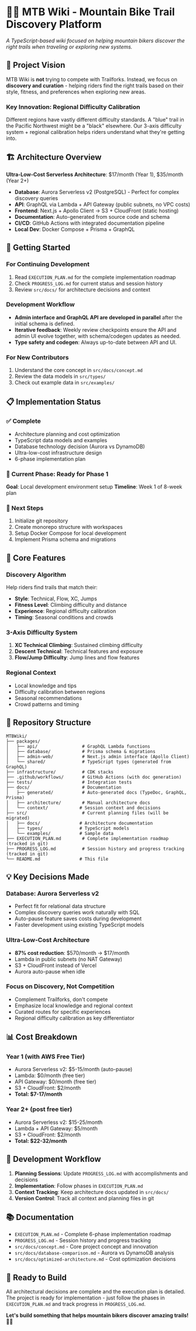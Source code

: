 # 🚵‍♂️ MTB Wiki - Mountain Bike Trail Discovery Platform

*A TypeScript-based wiki focused on helping mountain bikers discover the right trails when traveling or exploring new systems.*

## 🎯 **Project Vision**

MTB Wiki is **not** trying to compete with Trailforks. Instead, we focus on **discovery and curation** - helping riders find the right trails based on their style, fitness, and preferences when exploring new areas.

### **Key Innovation: Regional Difficulty Calibration**
Different regions have vastly different difficulty standards. A "blue" trail in the Pacific Northwest might be a "black" elsewhere. Our 3-axis difficulty system + regional calibration helps riders understand what they're getting into.

## 🏗️ **Architecture Overview**

**Ultra-Low-Cost Serverless Architecture**: $17/month (Year 1), $35/month (Year 2+)

- **Database**: Aurora Serverless v2 (PostgreSQL) - Perfect for complex discovery queries
- **API**: GraphQL via Lambda + API Gateway (public subnets, no VPC costs)
- **Frontend**: Next.js + Apollo Client → S3 + CloudFront (static hosting)
- **Documentation**: Auto-generated from source code and schema
- **CI/CD**: GitHub Actions with integrated documentation pipeline
- **Local Dev**: Docker Compose + Prisma + GraphQL

## 🚀 **Getting Started**

### **For Continuing Development**
1. Read `EXECUTION_PLAN.md` for the complete implementation roadmap
2. Check `PROGRESS_LOG.md` for current status and session history
3. Review `src/docs/` for architecture decisions and context

### **Development Workflow**
- **Admin interface and GraphQL API are developed in parallel** after the initial schema is defined.
- **Iterative feedback**: Weekly review checkpoints ensure the API and admin UI evolve together, with schema/codegen updates as needed.
- **Type safety and codegen**: Always up-to-date between API and UI.

### **For New Contributors**
1. Understand the core concept in `src/docs/concept.md`
2. Review the data models in `src/types/`
3. Check out example data in `src/examples/`

## 📋 **Implementation Status**

### **✅ Complete**
- Architecture planning and cost optimization
- TypeScript data models and examples
- Database technology decision (Aurora vs DynamoDB)
- Ultra-low-cost infrastructure design
- 6-phase implementation plan

### **🔄 Current Phase: Ready for Phase 1**
**Goal**: Local development environment setup
**Timeline**: Week 1 of 8-week plan

### **📅 Next Steps**
1. Initialize git repository
2. Create monorepo structure with workspaces
3. Setup Docker Compose for local development
4. Implement Prisma schema and migrations

## 🎯 **Core Features**

### **Discovery Algorithm**
Help riders find trails that match their:
- **Style**: Technical, Flow, XC, Jumps
- **Fitness Level**: Climbing difficulty and distance
- **Experience**: Regional difficulty calibration
- **Timing**: Seasonal conditions and crowds

### **3-Axis Difficulty System**
1. **XC Technical Climbing**: Sustained climbing difficulty
2. **Descent Technical**: Technical features and exposure
3. **Flow/Jump Difficulty**: Jump lines and flow features

### **Regional Context**
- Local knowledge and tips
- Difficulty calibration between regions
- Seasonal recommendations
- Crowd patterns and timing

## 📁 **Repository Structure**

```
MTBWiki/
├── packages/
│   ├── api/                 # GraphQL Lambda functions
│   ├── database/            # Prisma schema & migrations  
│   ├── admin-web/           # Next.js admin interface (Apollo Client)
│   └── shared/              # TypeScript types (generated from GraphQL)
├── infrastructure/          # CDK stacks
├── .github/workflows/       # GitHub Actions (with doc generation)
├── tests/                   # Integration tests
├── docs/                    # Documentation
│   ├── generated/           # Auto-generated docs (TypeDoc, GraphQL, Prisma)
│   ├── architecture/        # Manual architecture docs
│   └── context/            # Session context and decisions
├── src/                     # Current planning files (will be migrated)
│   ├── docs/               # Architecture documentation
│   ├── types/              # TypeScript models  
│   └── examples/           # Sample data
├── EXECUTION_PLAN.md        # Complete implementation roadmap (tracked in git)
├── PROGRESS_LOG.md          # Session history and progress tracking (tracked in git)
└── README.md               # This file
```

## 💡 **Key Decisions Made**

### **Database: Aurora Serverless v2**
- Perfect fit for relational data structure
- Complex discovery queries work naturally with SQL
- Auto-pause feature saves costs during development
- Faster development using existing TypeScript models

### **Ultra-Low-Cost Architecture**
- **87% cost reduction**: $570/month → $17/month
- Lambda in public subnets (no NAT Gateway)
- S3 + CloudFront instead of Vercel
- Aurora auto-pause when idle

### **Focus on Discovery, Not Competition**
- Complement Trailforks, don't compete
- Emphasize local knowledge and regional context
- Curated routes for specific experiences
- Regional difficulty calibration as key differentiator

## 📊 **Cost Breakdown**

### **Year 1 (with AWS Free Tier)**
- Aurora Serverless v2: $5-15/month (auto-pause)
- Lambda: $0/month (free tier)
- API Gateway: $0/month (free tier)
- S3 + CloudFront: $2/month
- **Total: $7-17/month**

### **Year 2+ (post free tier)**
- Aurora Serverless v2: $15-25/month
- Lambda + API Gateway: $5/month
- S3 + CloudFront: $2/month
- **Total: $22-32/month**

## 🔄 **Development Workflow**

1. **Planning Sessions**: Update `PROGRESS_LOG.md` with accomplishments and decisions
2. **Implementation**: Follow phases in `EXECUTION_PLAN.md`
3. **Context Tracking**: Keep architecture docs updated in `src/docs/`
4. **Version Control**: Track all context and planning files in git

## 📚 **Documentation**

- `EXECUTION_PLAN.md` - Complete 6-phase implementation roadmap
- `PROGRESS_LOG.md` - Session history and progress tracking
- `src/docs/concept.md` - Core project concept and innovation
- `src/docs/database-comparison.md` - Aurora vs DynamoDB analysis
- `src/docs/optimized-architecture.md` - Cost optimization decisions

## 🎯 **Ready to Build**

All architectural decisions are complete and the execution plan is detailed. The project is ready for implementation - just follow the phases in `EXECUTION_PLAN.md` and track progress in `PROGRESS_LOG.md`.

**Let's build something that helps mountain bikers discover amazing trails! 🚵‍♂️** 